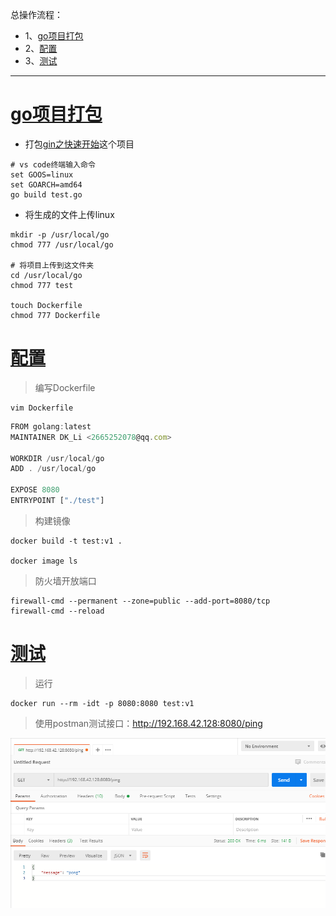 总操作流程：
- 1、[go项目打包](#go-01)
- 2、[配置](#go-02)
- 3、[测试](#go-03)

***

# <a name="go-01" href="#" >go项目打包</a>

- 打包[gin之快速开始](https://github.com/OurNotes/CCN/blob/master/06.%E5%90%8E%E5%8F%B0/04.go/02.go%E4%B9%8B%E6%A1%86%E6%9E%B6/01.go%E4%B9%8Bweb%E6%A1%86%E6%9E%B6%EF%BC%9Agin/01.gin%E4%B9%8B%E5%BF%AB%E9%80%9F%E5%BC%80%E5%A7%8B.md)这个项目

```shell
# vs code终端输入命令
set GOOS=linux
set GOARCH=amd64
go build test.go
```

- 将生成的文件上传linux

```shell
mkdir -p /usr/local/go
chmod 777 /usr/local/go

# 将项目上传到这文件夹
cd /usr/local/go
chmod 777 test

touch Dockerfile
chmod 777 Dockerfile
```



# <a name="go-02" href="#" >配置</a>

> 编写Dockerfile

```
vim Dockerfile
```

```js
FROM golang:latest
MAINTAINER DK_Li <2665252078@qq.com>

WORKDIR /usr/local/go
ADD . /usr/local/go

EXPOSE 8080
ENTRYPOINT ["./test"]
```

> 构建镜像

```
docker build -t test:v1 .

docker image ls
```

> 防火墙开放端口

```
firewall-cmd --permanent --zone=public --add-port=8080/tcp
firewall-cmd --reload
```

# <a name="go-03" href="#" >测试</a>

> 运行

```
docker run --rm -idt -p 8080:8080 test:v1
```

> 使用postman测试接口：http://192.168.42.128:8080/ping

![](image/1-1.png)